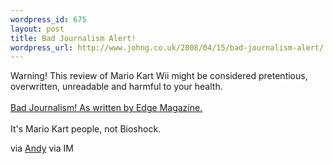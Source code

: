 ```yaml
--- 
wordpress_id: 675
layout: post
title: Bad Journalism Alert!
wordpress_url: http://www.johng.co.uk/2008/04/15/bad-journalism-alert/
---
```

Warning! This review of Mario Kart Wii might be considered pretentious, overwritten, unreadable and harmful to your health.<br /><a href="http://next-gen.biz/index.php?option=com_content&amp;amp;task=view&amp;amp;id=9932&amp;amp;Itemid=51"><br />Bad Journalism! As written by Edge Magazine.</a><br /><br />It's Mario Kart people, not Bioshock.

via [Andy](http://www.gambituk.com) via IM
